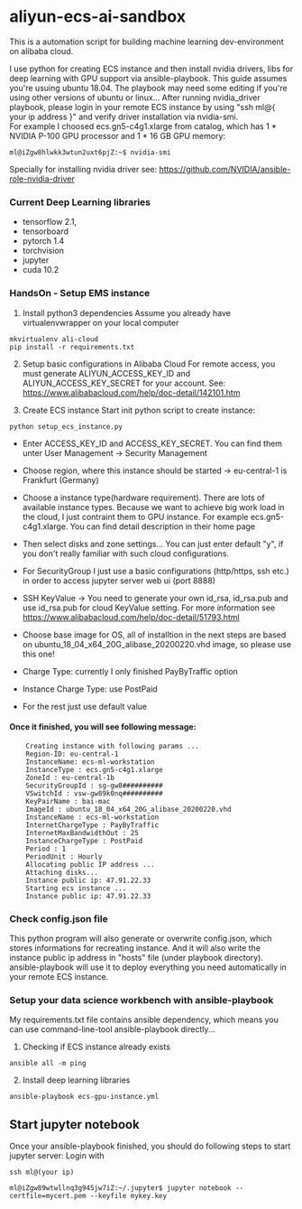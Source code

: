 # aliyun-ecs-ai-sandbox

This is a automation script for building machine learning dev-environment on alibaba cloud.<br>

I use python for creating ECS instance and then install nvidia drivers, libs for deep learning with GPU support via  ansible-playbook. This guide assumes you're usuing ubuntu 18.04. The playbook may need some editing if you're using other versions of ubuntu or linux... After running nvidia_driver playbook, please login in your remote ECS instance by using "ssh ml@{ your ip address }" and verify driver installation via nvidia-smi.
<br>
For example I choosed ecs.gn5-c4g1.xlarge from catalog, which has 1 * NVIDIA P-100 GPU processor and 1 * 16 GB GPU memory:
```
ml@iZgw8hlwkk3wtun2uxt6pjZ:~$ nvidia-smi
```
Specially for installing nvidia driver see: https://github.com/NVIDIA/ansible-role-nvidia-driver

### Current Deep Learning libraries

* tensorflow 2.1, 
* tensorboard
* pytorch 1.4 
* torchvision
* jupyter
* cuda 10.2

### HandsOn - Setup EMS instance
1. Install python3 dependencies
Assume you already have virtualenvwrapper on your local computer
```
mkvirtualenv ali-cloud
pip install -r requirements.txt
```
2. Setup basic configurations in Alibaba Cloud
For remote access, you must generate ALIYUN_ACCESS_KEY_ID and ALIYUN_ACCESS_KEY_SECRET for your account. 
See: https://www.alibabacloud.com/help/doc-detail/142101.htm

3. Create ECS instance
Start init python script to create instance:
```
python setup_ecs_instance.py
```
* Enter ACCESS_KEY_ID and ACCESS_KEY_SECRET. You can find them unter User Management -> Security Management

* Choose region, where this instance should be started -> eu-central-1 is Frankfurt (Germany)

* Choose a instance type(hardware requirement). There are lots of available instance types. Because we want to achieve big work load in the cloud, I just contraint them to GPU instance. For example ecs.gn5-c4g1.xlarge. You can find detail description in their home page

* Then select disks and zone settings... You can just enter default "y", if you don't really familiar with such cloud configurations.

* For SecurityGroup I just use a basic configurations (http/https, ssh etc.) in order to access jupyter server web ui (port 8888)

* SSH KeyValue -> You need to generate your own id_rsa, id_rsa.pub and use id_rsa.pub for cloud KeyValue setting. For more information see https://www.alibabacloud.com/help/doc-detail/51793.html

* Choose base image for OS, all of installtion in the next steps are based on ubuntu_18_04_x64_20G_alibase_20200220.vhd image, so please use this one!

* Charge Type: currently I only finished PayByTraffic option

* Instance Charge Type: use PostPaid

* For the rest just use default value

#### Once it finished, you will see following message:
```
    Creating instance with following params ...
    Region-ID: eu-central-1
    InstanceName: ecs-ml-workstation
    InstanceType : ecs.gn5-c4g1.xlarge
    ZoneId : eu-central-1b
    SecurityGroupId : sg-gw8##########
    VSwitchId : vsw-gw89k0nq##########
    KeyPairName : bai-mac
    ImageId : ubuntu_18_04_x64_20G_alibase_20200220.vhd
    InstanceName : ecs-ml-workstation
    InternetChargeType : PayByTraffic
    InternetMaxBandwidthOut : 25
    InstanceChargeType : PostPaid
    Period : 1
    PeriodUnit : Hourly
    Allocating public IP address ...
    Attaching disks...
    Instance public ip: 47.91.22.33
    Starting ecs instance ...
    Instance public ip: 47.91.22.33
```
### Check config.json file
This python program will also generate or overwrite config.json, which stores informations for recreating instance. And it will also write the instance public ip address in "hosts" file (under playbook directory). ansible-playbook will use it to deploy everything you need automatically in your remote ECS instance.

### Setup your data science workbench with ansible-playbook
My requirements.txt file contains ansible dependency, which means you can use command-line-tool ansible-playbook directly...
1. Checking if ECS instance already exists
```
ansible all -m ping
```
2. Install deep learning libraries
```
ansible-playbook ecs-gpu-instance.yml
```
## Start jupyter notebook
Once your ansible-playbook finished, you should do following steps to start jupyter server:
Login with 
```
ssh ml@(your ip)

ml@iZgw89wtwllnq3g945jw7iZ:~/.jupyter$ jupyter notebook --certfile=mycert.pem --keyfile mykey.key
```
